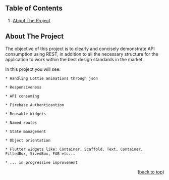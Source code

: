 <a name="readme-top"></a>

<!-- TABLE OF CONTENTS -->
## Table of Contents
  <ol>
    <li>
      <a href="#about-the-project">About The Project</a>
    </li>
  </ol>


<!-- ABOUT THE PROJECT -->
## About The Project

The objective of this project is to clearly and concisely demonstrate API consumption using REST, in addition to all the necessary structure for the application to work within the best design standards in the market.

In this project you will see:

    * Handling Lottie animations through json

    * Responsiveness
    
    * API consuming
    
    * Firebase Authenticantion
    
    * Reusable Widgets
    
    * Named routes
    
    * State management
    
    * Object orientation
    
    * Flutter widgets like: Container, Scaffold, Text, Container, FittedBox, SizedBox, FAB etc...
    
    * ... in progressive improvement

<p align="right">(<a href="#readme-top">back to top</a>)</p>
